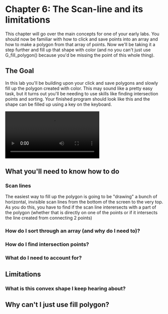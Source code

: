# Chapter 6: The Scan-line and its limitations

This chapter will go over the main concepts for one of your early labs. You should now be familiar with how to click and save points into an array and how to make a polygon from that array of points. Now we'll be taking it a step further and fill up that shape with color (and no you can't just use G_fill_polygon() because you'd be missing the point of this whole thing).

## The Goal

In this lab you'll be building upon your click and save polygons and slowly fill up the polygon created with color. This may sound like a pretty easy task, but it turns out you'll be needing to use skills like finding intersection points and sorting. Your finished program should look like this and the shape can be filled up using a key on the keyboard.

![6-1-finishedProduct](/img/0/6-1-finishedProduct.mov)

## What you'll need to know how to do

### Scan lines

The easiest way to fill up the polygon is going to be "drawing" a bunch of horizontal, invisible scan lines from the bottom of the screen to the very top. As you do this, you have to find if the scan line interersects with a part of the polygon (whether that is directly on one of the points or if it intersects the line created from connecting 2 points) 

### How do I sort through an array (and why do I need to)? 
### How do I find intersection points?
### What do I need to account for?

## Limitations
### What is this convex shape I keep hearing about?

## Why can't I just use fill polygon?
